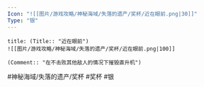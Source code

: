 ```yaml
---
Icon: "![[图片/游戏攻略/神秘海域/失落的遗产/奖杯/近在眼前.png|30]]"
Type: "银"
---
```

```ad-common-silver-trophy
title: (Title:: "近在眼前")
![[图片/游戏攻略/神秘海域/失落的遗产/奖杯/近在眼前.png|100]]

(Comment:: "在不击败其他敌人的情况下摧毁直升机")
```

#神秘海域/失落的遗产/奖杯 #奖杯 #银
